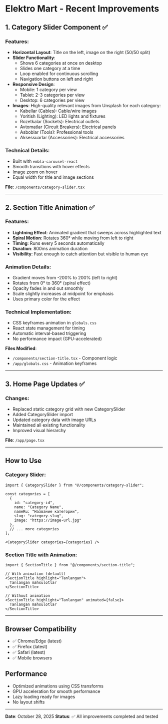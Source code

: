 # Elektro Mart - Recent Improvements

## 1. Category Slider Component ✅

### Features:
- **Horizontal Layout**: Title on the left, image on the right (50/50 split)
- **Slider Functionality**: 
  - Shows 6 categories at once on desktop
  - Slides one category at a time
  - Loop enabled for continuous scrolling
  - Navigation buttons on left and right
- **Responsive Design**:
  - Mobile: 1 category per view
  - Tablet: 2-3 categories per view
  - Desktop: 6 categories per view
- **Images**: High-quality relevant images from Unsplash for each category:
  - Kabellar (Cables): Cable/wire images
  - Yoritish (Lighting): LED lights and fixtures
  - Rozetkalar (Sockets): Electrical outlets
  - Avtomatlar (Circuit Breakers): Electrical panels
  - Asboblar (Tools): Professional tools
  - Aksessuarlar (Accessories): Electrical accessories

### Technical Details:
- Built with `embla-carousel-react`
- Smooth transitions with hover effects
- Image zoom on hover
- Equal width for title and image sections

**File**: `/components/category-slider.tsx`

---

## 2. Section Title Animation ✅

### Features:
- **Lightning Effect**: Animated gradient that sweeps across highlighted text
- **Spiral Motion**: Rotates 360° while moving from left to right
- **Timing**: Runs every 5 seconds automatically
- **Duration**: 800ms animation duration
- **Visibility**: Fast enough to catch attention but visible to human eye

### Animation Details:
- Gradient moves from -200% to 200% (left to right)
- Rotates from 0° to 360° (spiral effect)
- Opacity fades in and out smoothly
- Scale slightly increases at midpoint for emphasis
- Uses primary color for the effect

### Technical Implementation:
- CSS keyframes animation in `globals.css`
- React state management for timing
- Automatic interval-based triggering
- No performance impact (GPU-accelerated)

**Files Modified**:
- `/components/section-title.tsx` - Component logic
- `/app/globals.css` - Animation keyframes

---

## 3. Home Page Updates ✅

### Changes:
- Replaced static category grid with new CategorySlider
- Added CategorySlider import
- Updated category data with image URLs
- Maintained all existing functionality
- Improved visual hierarchy

**File**: `/app/page.tsx`

---

## How to Use

### Category Slider:
```tsx
import { CategorySlider } from "@/components/category-slider";

const categories = [
  {
    id: "category-id",
    name: "Category Name",
    nameRu: "Название категории",
    slug: "category-slug",
    image: "https://image-url.jpg"
  },
  // ... more categories
];

<CategorySlider categories={categories} />
```

### Section Title with Animation:
```tsx
import { SectionTitle } from "@/components/section-title";

// With animation (default)
<SectionTitle highlight="Tanlangan">
  Tanlangan mahsulotlar
</SectionTitle>

// Without animation
<SectionTitle highlight="Tanlangan" animated={false}>
  Tanlangan mahsulotlar
</SectionTitle>
```

---

## Browser Compatibility
- ✅ Chrome/Edge (latest)
- ✅ Firefox (latest)
- ✅ Safari (latest)
- ✅ Mobile browsers

## Performance
- Optimized animations using CSS transforms
- GPU acceleration for smooth performance
- Lazy loading ready for images
- No layout shifts

---

**Date**: October 28, 2025
**Status**: ✅ All improvements completed and tested
